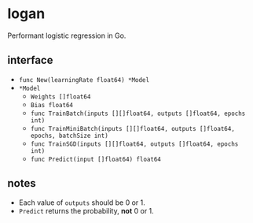 # logan
Performant logistic regression in Go.

## interface
- `func New(learningRate float64) *Model`
- `*Model`
  - `Weights []float64`
  - `Bias float64`
  - `func TrainBatch(inputs [][]float64, outputs []float64, epochs int)`
  - `func TrainMiniBatch(inputs [][]float64, outputs []float64, epochs, batchSize int)`
  - `func TrainSGD(inputs [][]float64, outputs []float64, epochs int)`
  - `func Predict(input []float64) float64`

## notes
- Each value of `outputs` should be 0 or 1.
- `Predict` returns the probability, **not** 0 or 1.